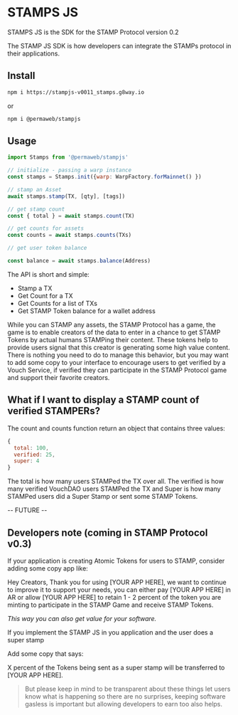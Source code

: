 # STAMPS JS

STAMPS JS is the SDK for the STAMP Protocol version 0.2 

The STAMP JS SDK is how developers can integrate the STAMPs protocol in their applications.

## Install

```sh
npm i https://stampjs-v0011_stamps.g8way.io
```

or

```sh
npm i @permaweb/stampjs
```

## Usage

```js
import Stamps from '@permaweb/stampjs'

// initialize - passing a warp instance
const stamps = Stamps.init({warp: WarpFactory.forMainnet() })

// stamp an Asset
await stamps.stamp(TX, [qty], [tags])

// get stamp count
const { total } = await stamps.count(TX)

// get counts for assets
const counts = await stamps.counts(TXs)

// get user token balance

const balance = await stamps.balance(Address)

```

The API is short and simple:

* Stamp a TX
* Get Count for a TX
* Get Counts for a list of TXs
* Get STAMP Token balance for a wallet address

While you can STAMP any assets, the STAMP Protocol has a game, the game is to enable creators of the data to enter in a chance to get STAMP Tokens by actual humans STAMPing their content. These tokens help to provide users signal that this creator is generating some high value content. There is nothing you need to do to manage this behavior, but you may want to add some copy to your interface to encourage users to get verified by a Vouch Service, if verified they can participate in the STAMP Protocol game and support their favorite creators.

## What if I want to display a STAMP count of verified STAMPERs?

The count and counts function return an object that contains three values:

```js
{
  total: 100,
  verified: 25,
  super: 4
}
```

The total is how many users STAMPed the TX over all. The verified is how many verified VouchDAO users STAMPed the TX and Super is how many STAMPed users did a Super Stamp or sent some STAMP Tokens.

-- FUTURE --

## Developers note (coming in STAMP Protocol v0.3)

If your application is creating Atomic Tokens for users to STAMP, consider adding some copy app like:

Hey Creators, Thank you for using [YOUR APP HERE], we want to continue to improve it to support your needs, you can either pay [YOUR APP HERE] in AR or allow [YOUR APP HERE] to retain 1 - 2 percent of the token you are minting to participate in the STAMP Game and receive STAMP Tokens.

_This way you can also get value for your software._

If you implement the STAMP JS in you application and the user does a super stamp

Add some copy that says:

X percent of the Tokens being sent as a super stamp will be transferred to [YOUR APP HERE].

> But please keep in mind to be transparent about these things let users know what is happening so there are no surprises, keeping software gasless is important but allowing developers to earn too also helps.
